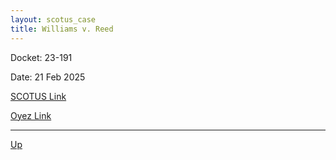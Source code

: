 ```yaml
---
layout: scotus_case
title: Williams v. Reed
---
```


Docket: 23-191

Date: 21 Feb 2025

[SCOTUS Link]()

[Oyez Link](https://www.oyez.org/cases/2024/23-191)

---

[Up](./README.md)
